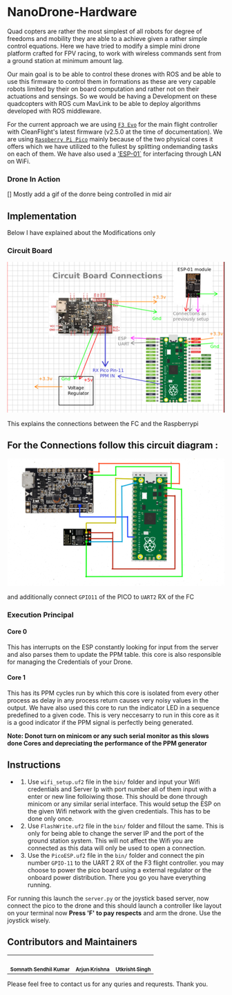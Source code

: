 # NanoDrone-Hardware
Quad copters are rather the most simplest of all robots for degree of freedoms and mobility they are able to a achieve given a rather simple control equations.
Here we have tried to modify a simple mini drone platform crafted for FPV racing, to work with wireless commands sent from a ground station at minimum amount lag.

Our main goal is to be able to control these drones with ROS and be able to use this firmware to control them in formations as these are very capable robots limited by their on board computation and rather not on their actuations and sensings. So we would be having a Development on these quadcopters with ROS cum MavLink to be able to deploy algorithms developed with ROS middleware.

For the current approach we are using [`F3 Evo`](https://robu.in/product/f3-evo-v2-0-flight-control/) for the main flight controller with CleanFlight's latest firmware (v2.5.0 at the time of documentation). We are using [`Raspberry Pi Pico`](https://robu.in/product/raspberry-pi-pico/) mainly because of the two physical cores it offers which we have utilized to the fullest by splitting ondemanding tasks on each of them. We have also used a ['ESP-01`](https://robu.in/product/esp-01-esp8266-serial-wifi-wireless-transceiver-module/) for interfacing through LAN on WiFi.

### Drone In Action

[] Mostly add a gif of the donre being controlled in mid air

## Implementation
Below I have explained about the Modifications only
### Circuit Board

![](circuit.png)

This explains the connections between the FC and the Raspberrypi

## For the Connections follow this circuit diagram :
![](esp_raspi.png)


and additionally connect `GPIO11` of the PICO to `UART2` RX of the FC

### Execution Principal

#### Core 0
This has interrupts on the ESP constantly looking for input from the server and also parses them to update the PPM table. this core is also responsible for managing the Credentials of your Drone.

#### Core 1
This has its PPM cycles run by which this core is isolated from every other process as delay in any process return causes very noisy values in the output. We have also used this core to run the indicator LED in a sequence predefined to a given code. This is very neccesarry to run in this core as it is a good indicator if the PPM signal is perfectly being generated.

**Note: Donot turn on minicom or any such serial monitor as this slows done Cores and depreciating the performance of the PPM generator**

## Instructions

- 1. Use `wifi_setup.uf2` file in the `bin/` folder and input your Wifi credentials and Server Ip with port number all of them input with a enter or new line folloiwing those. This should be done through minicom or any similar serial interface. This would setup the ESP on the given Wifi network with the given credentials. This has to be done only once.

- 2. Use `FlashWrite.uf2` file in the `bin/` folder and fillout the same. This is only for being able to change the server IP and the port of the ground station system. This will not affect the Wifi you are connected as this data will only be used to open a connection.

- 3. Use the `PicoESP.uf2` file in the `bin/` folder and connect the pin number `GPIO-11` to the UART 2 RX of the F3 flight controller. you may choose to power the pico board using a external regulator or the onboard power distribution. There you go you have everything running.

For running this launch the `server.py` or the joystick based server, now connect the pico to the drone and this should launch a controller like layout on your terminal now **Press 'F' to pay respects** and arm the drone. Use the joystick wisely.


## Contributors and Maintainers

<table>
 <td align="center">
     <a href="https://github.com/hex-plex">
    <img src="https://avatars0.githubusercontent.com/u/56990337?s=460&v=4" width="100px;" alt=""/><br /><sub><b>Somnath Sendhil Kumar </b></sub></a><br />
    </td>
    <td align="center">
     <a href="https://github.com/aju22">
    <img src="https://avatars.githubusercontent.com/u/72931799?v=4" width="100px;" alt=""/><br /><sub><b>Arjun Krishna</b></sub></a><br />
	</td>
	<td align="center">
     <a href="https://github.com/jsparrow08">
    <img src="https://avatars.githubusercontent.com/u/77740824?v=4" width="100px;" alt=""/><br /><sub><b>Utkrisht Singh</b></sub></a><br />
	</td>

</table>


Please feel free to contact us for any quries and requrests. Thank you.
